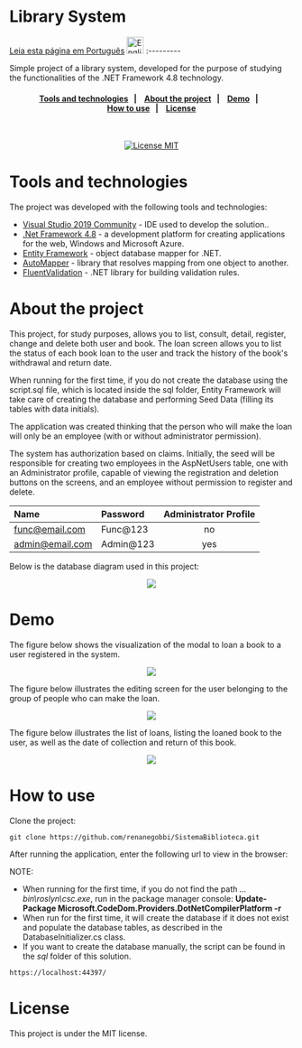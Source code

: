 # Library System

<a href="https://github.com/renanegobbi/SistemaBiblioteca/blob/main/README.pt-BR.md">Leia esta página em Português</a> <img alt="English" src="https://user-images.githubusercontent.com/64235143/225525114-8e2210f2-915e-405d-9879-354d7a8dc78a.png" width="30" height="30"> 
:---------

Simple project of a library system, developed for the purpose of studying the functionalities of the .NET Framework 4.8 technology.

<h4 align="center"> 
  <a href="#Tools-and-technologies">Tools and technologies</a>&nbsp;&nbsp;&nbsp;|&nbsp;&nbsp;&nbsp; 
  <a href="#About-the-project">About the project</a>&nbsp;&nbsp;&nbsp;|&nbsp;&nbsp;&nbsp;
  <a href="#Demo">Demo</a>&nbsp;&nbsp;&nbsp;|&nbsp;&nbsp;&nbsp;
  </br>
  <a href="#How-to-use">How to use</a>&nbsp;&nbsp;&nbsp;|&nbsp;&nbsp;&nbsp;
  <a href="#License">License</a>
</h4>

<br/>

<p align="center">
  <a href="https://opensource.org/licenses/MIT">
    <img src="https://img.shields.io/badge/License-MIT-blue.svg" alt="License MIT">
  </a>
</p>

<div id='Tools-and-technologies'/>

# Tools and technologies

The project was developed with the following tools and technologies:

- [Visual Studio 2019 Community](https://visualstudio.microsoft.com/vs/older-downloads/) - IDE used to develop the solution..
- [.Net Framework 4.8](https://dotnet.microsoft.com/pt-br/download/dotnet-framework/net48) - a development platform for creating applications for the web, Windows and Microsoft Azure.
- [Entity Framework](https://learn.microsoft.com/pt-br/ef/ef6/fundamentals/install) - object database mapper for .NET.
- [AutoMapper](https://automapper.org/) - library that resolves mapping from one object to another.
- [FluentValidation](https://docs.fluentvalidation.net/en/latest/) -  .NET library for building validation rules.  

<div id='About-the-project'/>

# About the project

This project, for study purposes, allows you to list, consult, detail, register, change and delete both user and book. The loan screen allows you to list the status of each book loan to the user and track the history of the book's withdrawal and return date.

When running for the first time, if you do not create the database using the script.sql file, which is located inside the sql folder, Entity Framework will take care of creating the database and performing Seed Data (filling its tables with data initials).

The application was created thinking that the person who will make the loan will only be an employee (with or without administrator permission).

The system has authorization based on claims. Initially, the seed will be responsible for creating two employees in the AspNetUsers table, one with an Administrator profile, capable of viewing the registration and deletion buttons on the screens, and an employee without permission to register and delete.

Name | Password | Administrator Profile
:--------- | :------ | :-------:
func@email.com | Func@123 | no
admin@email.com | Admin@123 | yes

Below is the database diagram used in this project:

<p align="center">
  <img src="https://github.com/renanegobbi/SistemaBiblioteca/blob/main/docs/prints/banco_de_dados_diagrama_mssms.PNG"/>
</p>


# Demo

The figure below shows the visualization of the modal to loan a book to a user registered in the system.

<p align="center">
  <img src="https://github.com/renanegobbi/SistemaBiblioteca/blob/main/docs/prints/livro_popup_emprestimo.png"/>
</p>

The figure below illustrates the editing screen for the user belonging to the group of people who can make the loan.

<p align="center">
  <img src="https://github.com/renanegobbi/SistemaBiblioteca/blob/main/docs/prints/usuario_popup_edicao.png"/>
</p>

The figure below illustrates the list of loans, listing the loaned book to the user, as well as the date of collection and return of this book.

<p align="center">
  <img src="https://github.com/renanegobbi/SistemaBiblioteca/blob/main/docs/prints/emprestimos_lista.png"/>
</p>

# How to use

Clone the project:
```
git clone https://github.com/renanegobbi/SistemaBiblioteca.git
```         

After running the application, enter the following url to view in the browser:

NOTE:
* When running for the first time, if you do not find the path <em>... bin\roslyn\csc.exe</em>, run in the package manager console:
   <strong>Update-Package Microsoft.CodeDom.Providers.DotNetCompilerPlatform -r</strong>
* When run for the first time, it will create the database if it does not exist and populate the database tables, as described in the DatabaseInitializer.cs class.
* If you want to create the database manually, the script can be found in the <em>sql</em> folder of this solution.
```
https://localhost:44397/
```

# License
This project is under the MIT license.
